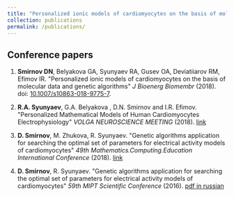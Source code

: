 ```yaml
---
title: "Personalized ionic models of cardiomyocytes on the basis of molecular data and genetic algorithms"
collection: publications
permalink: /publications/
---
```

## Conference papers
1. **Smirnov DN**, Belyakova GA, Syunyaev RA, Gusev OA, Deviatiiarov RM, Efimov IR. 
"Personalized ionic models of cardiomyocytes on the basis of molecular data and genetic algorithms"
_J Bioenerg Biomembr_ (2018). doi: [10.1007/s10863-018-9775-7](https://doi.org/10.1007/s10863-018-9775-7).

2. **R.A. Syunyaev**, G.A. Belyakova , D.N. Smirnov and I.R. Efimov.
"Personalized Mathematical Models of Human Cardiomyocytes Electrophysiology"
_VOLGA NEUROSCIENCE MEETING_ (2018). [link](http://www.operamedphys.org/content/neurodynamics-and-artificial-intelligence)

3. **D. Smirnov**, M. Zhukova, R. Syunyaev.
"Genetic algorithms application for searching the optimal set of parameters for electrical activity models of cardiomyocytes"
_49th Mathematics.Computing.Education International Conference_ (2018). [link](http://www.mce.su/eng/archive/abstracts/mce25/sect128324/doc312343/)

4. **D. Smirnov**, R. Syunyaev.
"Genetic algorithms application for searching the optimal set of parameters for electrical activity models of cardiomyocytes"
_59th MIPT Scientific Conference_ (2016). [pdf in russian](http://conf59.mipt.ru/static/reports_pdf/2935.pdf)

